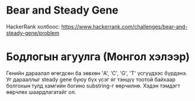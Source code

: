 # Bear and Steady Gene

HackerRank холбоос: https://www.hackerrank.com/challenges/bear-and-steady-gene/problem

# Бодлогын агуулга (Монгол хэлээр)

Генийн дараалал өгөгдсөн ба зөвхөн 'A', 'C', 'G', 'T' үсгүүдээс бүрдэнэ. Уг дарааллыг steady gene буюу бүх үсэг яг тэнцүү тоотой байхаар болгохын тулд хамгийн богино substring-г өөрчилнө. Хэдэн тэмдэгт өөрчлөх шаардлагатайг ол.
